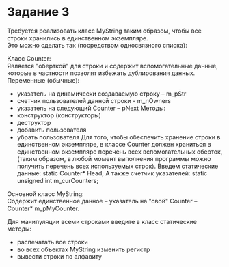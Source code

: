 # Задание 3

Требуется реализовать класс MyString таким образом, чтобы все строки хранились в единственном экземпляре.  
Это можно сделать так (посредством односвязного списка):  

Класс Counter:  
Является "оберткой" для строки и содержит вспомогательные данные, которые в частности позволят избежать дублирования данных.  
Переменные (обычные):
 -  указатель на динамически создаваемую строку – m_pStr
 -  счетчик пользователей данной строки - m_nOwners
 -  указатель на следующий Counter – pNext
Методы:
 -  конструктор (конструкторы)
 -  деструктор
 -  добавить пользователя
 -  убрать пользователя
Для того, чтобы обеспечить хранение строки в единственном экземпляре, в классе Counter должен храниться в единственном экземпляре перечень всех вспомогательных оберток, (таким образом, в любой момент выполнения программы можно получить перечень всех используемых строк). Введем статические данные: static Counter* Head; А также счетчик указателей: static unsigned int m_curCounters;

Основной класс MyString:  
Содержит единственное данное – указатель на "свой" Counter –  Counter* m_pMyCounter.

Для манипуляции всеми строками введите в класс статические методы:  
 -  распечатать все строки
 -  во всех объектах MyString изменить регистр
 -  вывести строки по алфавиту